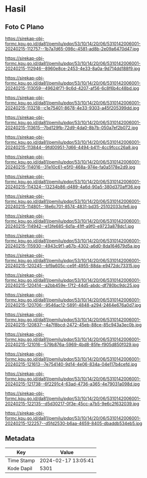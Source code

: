 # Hasil

## Foto C Plano

https://sirekap-obj-formc.kpu.go.id/da81/pemilu/pdpr/53/10/14/20/06/5310142006001-20240215-112757--1b7a7d65-098c-4581-ad8b-2e09a6470d47.jpg

https://sirekap-obj-formc.kpu.go.id/da81/pemilu/pdpr/53/10/14/20/06/5310142006001-20240215-112946--8960e8ce-2453-4e33-8a0a-9d714dd188f9.jpg

https://sirekap-obj-formc.kpu.go.id/da81/pemilu/pdpr/53/10/14/20/06/5310142006001-20240215-113059--49624f71-9c6d-4207-af56-6c8f6b4c48bd.jpg

https://sirekap-obj-formc.kpu.go.id/da81/pemilu/pdpr/53/10/14/20/06/5310142006001-20240215-113218--c1e75401-8678-4e33-9303-a45f205399dd.jpg

https://sirekap-obj-formc.kpu.go.id/da81/pemilu/pdpr/53/10/14/20/06/5310142006001-20240215-113615--7bd129fb-72d9-4da0-8b7b-050a7ef2b072.jpg

https://sirekap-obj-formc.kpu.go.id/da81/pemilu/pdpr/53/10/14/20/06/5310142006001-20240215-113844--9fd00951-7d66-4494-b411-4cc9fccc26a8.jpg

https://sirekap-obj-formc.kpu.go.id/da81/pemilu/pdpr/53/10/14/20/06/5310142006001-20240215-114016--31e10c61-e5f0-468a-974e-fa0a5178e2d9.jpg

https://sirekap-obj-formc.kpu.go.id/da81/pemilu/pdpr/53/10/14/20/06/5310142006001-20240215-114324--13234b86-d489-4a6d-90a5-380d370aff36.jpg

https://sirekap-obj-formc.kpu.go.id/da81/pemilu/pdpr/53/10/14/20/06/5310142006001-20240215-114801--18e6c701-8574-4831-bd35-25102033cfe6.jpg

https://sirekap-obj-formc.kpu.go.id/da81/pemilu/pdpr/53/10/14/20/06/5310142006001-20240215-114942--e13fe685-6d1a-41ff-a9f0-e9723a878dc1.jpg

https://sirekap-obj-formc.kpu.go.id/da81/pemilu/pdpr/53/10/14/20/06/5310142006001-20240215-115930--4943c9f1-a67b-4302-a6d0-8da164679d5a.jpg

https://sirekap-obj-formc.kpu.go.id/da81/pemilu/pdpr/53/10/14/20/06/5310142006001-20240215-120245--bf9a605c-ce9f-4955-88da-e9472dc73315.jpg

https://sirekap-obj-formc.kpu.go.id/da81/pemilu/pdpr/53/10/14/20/06/5310142006001-20240215-120414--a2bb459e-17f2-44d5-abdc-df780bc9dc25.jpg

https://sirekap-obj-formc.kpu.go.id/da81/pemilu/pdpr/53/10/14/20/06/5310142006001-20240215-120706--9546ac12-5891-4848-a294-2464e676a0d7.jpg

https://sirekap-obj-formc.kpu.go.id/da81/pemilu/pdpr/53/10/14/20/06/5310142006001-20240215-120837--4a7f8bcd-2472-45eb-88ce-85c943a3ec0b.jpg

https://sirekap-obj-formc.kpu.go.id/da81/pemilu/pdpr/53/10/14/20/06/5310142006001-20240215-121016--579b876a-5969-4bd8-85fe-f905d850f029.jpg

https://sirekap-obj-formc.kpu.go.id/da81/pemilu/pdpr/53/10/14/20/06/5310142006001-20240215-121613--7e754140-9d14-4e06-834a-04e117b4cefd.jpg

https://sirekap-obj-formc.kpu.go.id/da81/pemilu/pdpr/53/10/14/20/06/5310142006001-20240215-121738--6f2291c4-63ad-4736-a365-4e79031a098d.jpg

https://sirekap-obj-formc.kpu.go.id/da81/pemilu/pdpr/53/10/14/20/06/5310142006001-20240215-122135--d5d30217-0f3e-45cc-a7b5-9e6c2f632039.jpg

https://sirekap-obj-formc.kpu.go.id/da81/pemilu/pdpr/53/10/14/20/06/5310142006001-20240215-122257--d5fd2530-b6aa-4659-8405-dbaddb534eb5.jpg


## Metadata

| Key        | Value               |
| ---------- | ------------------- |
| Time Stamp | 2024-02-17 13:05:41 |
| Kode Dapil | 5301                |




